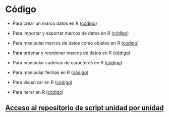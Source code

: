 # Código

-   Para crear un marco datos en R
    ([código](https://agusnieto77.github.io/Sem-UNComa/codigo/df "data frame"))

-   Para importar y exportar marcos de datos en R
    ([código](https://agusnieto77.github.io/Sem-UNComa/codigo/read_save "import export"))

-   Para manipular marcos de datos como objetos en R
    ([código](https://agusnieto77.github.io/Sem-UNComa/codigo/manipular "manipular"))

-   Para ordenar y reordenar marcos de datos en R
    ([código](https://agusnieto77.github.io/Sem-UNComa/codigo/ordenar "ordenar"))

-   Para manipular cadenas de caracteres en R
    ([código](https://agusnieto77.github.io/Sem-UNComa/codigo/strings "strings"))

-   Para manipular fechas en R
    ([código](https://agusnieto77.github.io/Sem-UNComa/codigo/fechas "fechas"))

-   Para visualizar en R
    ([código](https://agusnieto77.github.io/Sem-UNComa/codigo/vis "visualización"))

-   Para iterar en R
    ([código](https://agusnieto77.github.io/Sem-UNComa/codigo/iterar "iterar"))

## [Acceso al repositorio de script unidad por unidad](https://github.com/agusnieto77/Material-Sem-UNComa/tree/master/scripts)

